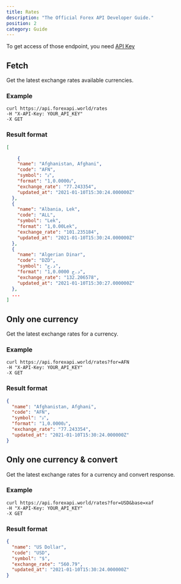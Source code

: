 ```yaml
---
title: Rates
description: "The Official Forex API Developer Guide."
position: 2
category: Guide
---
```


<alert type="warning">

To get access of those endpoint, you need [API Key](https://forexapi.world/settings/api)

</alert>

## Fetch

Get the latest exchange rates available currencies.

### Example

<code-group>
  <code-block label="cURL" active>

```cURL
curl https://api.forexapi.world/rates
-H "X-API-Key: YOUR_API_KEY"
-X GET
```

  </code-block>
</code-group>

### Result format

```json
[

    {
    "name": "Afghanistan, Afghani",
    "code": "AFN",
    "symbol": "؋",
    "format": "؋1,0.0000",
    "exchange_rate": "77.243354",
    "updated_at": "2021-01-10T15:30:24.000000Z"
  },
  {
    "name": "Albania, Lek",
    "code": "ALL",
    "symbol": "Lek",
    "format": "1,0.00Lek",
    "exchange_rate": "101.235184",
    "updated_at": "2021-01-10T15:30:24.000000Z"
  },
  {
    "name": "Algerian Dinar",
    "code": "DZD",
    "symbol": "د.ج‏",
    "format": "د.ج‏ 1,0.0000",
    "exchange_rate": "132.206578",
    "updated_at": "2021-01-10T15:30:27.000000Z"
  },
  ...
]
```

## Only one currency

Get the latest exchange rates for a currency.

### Example

<code-group>
  <code-block label="cURL" active>

```cURL
curl https://api.forexapi.world/rates?for=AFN
-H "X-API-Key: YOUR_API_KEY"
-X GET
```

  </code-block>
</code-group>

### Result format

```json
{
  "name": "Afghanistan, Afghani",
  "code": "AFN",
  "symbol": "؋",
  "format": "؋1,0.0000",
  "exchange_rate": "77.243354",
  "updated_at": "2021-01-10T15:30:24.000000Z"
}
```

## Only one currency & convert

Get the latest exchange rates for a currency and convert response.

### Example

<code-group>
  <code-block label="cURL" active>

```cURL
curl https://api.forexapi.world/rates?for=USD&base=xaf
-H "X-API-Key: YOUR_API_KEY"
-X GET
```

  </code-block>
</code-group>

### Result format

```json
{
  "name": "US Dollar",
  "code": "USD",
  "symbol": "$",
  "exchange_rate": "560.79",
  "updated_at": "2021-01-10T15:30:24.000000Z"
}
```
